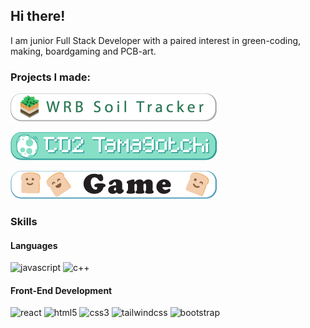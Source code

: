 ## Hi there!

I am junior Full Stack Developer with a paired interest in green-coding, making, boardgaming and PCB-art.

### Projects I made:

[![forthebadge soiltracker](https://raw.githubusercontent.com/zikaden/Soil-Tracker/main/client/src/assets/badge_logo.png?token=GHSAT0AAAAAABYNPLDRZV2SEXRNBSH5LIEIYYXS34Q)](https://wrbsoiltracker.herokuapp.com/)

[![forthebadge co2tamagotchi](https://raw.githubusercontent.com/zikaden/CO2_Tamagotchi/master/public/images/badge_logo.png)](https://co2tamagotchiapp.herokuapp.com/)

[![forthebadge toastgame](https://raw.githubusercontent.com/zikaden/Toast-Game/master/assets/badge_logo.png)](https://zikaden.github.io/Toast-Game/)



### Skills

#### Languages
![javascript](https://img.shields.io/badge/JavaScript-F7DF1E?style=for-the-badge&logo=javascript&logoColor=black) ![c++](https://img.shields.io/badge/C%2B%2B-00599C?style=for-the-badge&logo=c%2B%2B&logoColor=white)

#### Front-End Development
![react](https://img.shields.io/badge/React-20232A?style=for-the-badge&logo=react&logoColor=61DAFB) ![html5]() ![css3]() ![tailwindcss]() ![bootstrap]()
